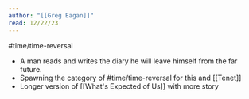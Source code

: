 ```yaml
---
author: "[[Greg Eagan]]"
read: 12/22/23
---
```

#time/time-reversal

- A man reads and writes the diary he will leave himself from the far future. 
- Spawning the category of #time/time-reversal for this and [[Tenet]]
- Longer version of [[What's Expected of Us]] with more story